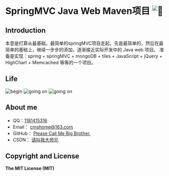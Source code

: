 # SpringMVC Java Web Maven项目  ![:kiss:](https://github.com/jsw0528/rails_emoji/raw/master/vendor/assets/images/emojis/kiss.png)


## Introduction
本意是打算从最基础，最简单的springMVC项目走起，先是最简单的，然后在最简单的基础上，继续一步步的添加，逐渐接近实际开发中的 Java web 项目。
准备是实现：spring + springMVC + mongoDB + tiles + JavaScript + jQuery + HighChart + Memcached 等等的一个项目。

## Life
![begin](http://forum.csdn.net/PointForum/ui/scripts/csdn/Plugin/003/onion/41.gif "刚刚毕业，好好学习。") ![going on](http://forum.csdn.net/PointForum/ui/scripts/csdn/Plugin/003/onion/83.gif "渐入佳境，高调装逼。") ![going on](http://forum.csdn.net/PointForum/ui/scripts/csdn/Plugin/003/onion/2.gif "最高境界，低调低调。")

## About me
- QQ：[1181415316](http://blog.csdn.net/qq_27093465?viewmode=contents "我的qq号")
- Email：  [cmshome@163.com](http://mail.163.com/ "我的邮箱")
- GitHub： [Please Call Me Big Brother.](https://github.com/cmshome "我的GitHub")
- CSDN：   [请叫我大师兄](http://blog.csdn.net/qq_27093465?viewmode=contents "我的CSDN")

## Copyright and License
**The MIT License (MIT)**  
